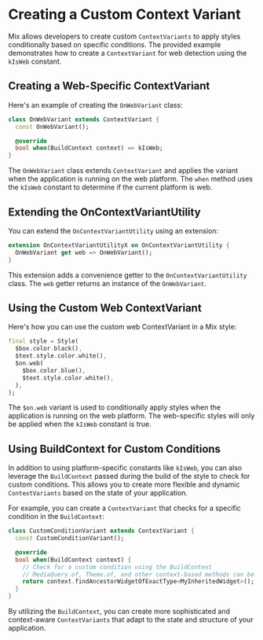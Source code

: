 # Creating a Custom Context Variant

Mix allows developers to create custom `ContextVariants` to apply styles conditionally based on specific conditions. The provided example demonstrates how to create a `ContextVariant` for web detection using the `kIsWeb` constant.

## Creating a Web-Specific ContextVariant

Here's an example of creating the `OnWebVariant` class:

```dart
class OnWebVariant extends ContextVariant {
  const OnWebVariant();

  @override
  bool when(BuildContext context) => kIsWeb;
}
```

The `OnWebVariant` class extends `ContextVariant` and applies the variant when the application is running on the web platform. The `when` method uses the `kIsWeb` constant to determine if the current platform is web.

## Extending the OnContextVariantUtility

You can extend the `OnContextVariantUtility` using an extension:

```dart
extension OnContextVariantUtilityX on OnContextVariantUtility {
  OnWebVariant get web => OnWebVariant();
}
```

This extension adds a convenience getter to the `OnContextVariantUtility` class. The `web` getter returns an instance of the `OnWebVariant`.

## Using the Custom Web ContextVariant

Here's how you can use the custom web ContextVariant in a Mix style:

```dart
final style = Style(
  $box.color.black(),
  $text.style.color.white(),
  $on.web(
    $box.color.blue(),
    $text.style.color.white(),
  ),
);
```

The `$on.web` variant is used to conditionally apply styles when the application is running on the web platform. The web-specific styles will only be applied when the `kIsWeb` constant is true.

## Using BuildContext for Custom Conditions

In addition to using platform-specific constants like `kIsWeb`, you can also leverage the `BuildContext` passed during the build of the style to check for custom conditions. This allows you to create more flexible and dynamic `ContextVariants` based on the state of your application.

For example, you can create a `ContextVariant` that checks for a specific condition in the `BuildContext`:

```dart
class CustomConditionVariant extends ContextVariant {
  const CustomConditionVariant();

  @override
  bool when(BuildContext context) {
    // Check for a custom condition using the BuildContext
    // MediaQuery.of, Theme.of, and other context-based methods can be used here
    return context.findAncestorWidgetOfExactType<MyInheritedWidget>();
  }
}
```

By utilizing the `BuildContext`, you can create more sophisticated and context-aware `ContextVariants` that adapt to the state and structure of your application.
